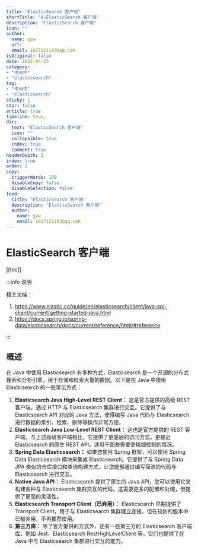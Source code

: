 ```yaml
---
title: "ElasticSearch 客户端"
shortTitle: "X-ElasticSearch 客户端"
description: "ElasticSearch 客户端"
icon: ""
author: 
  name: gzw
  url: 
  email: 1627121193@qq.com
isOriginal: false
date: 2022-04-23
category: 
- "中间件"
- "elasticsearch"
tag:
- "中间件"
- "elasticsearch"
sticky: 1
star: false
article: true
timeline: true,
dir:
  text: "ElasticSearch 客户端"
  icon: ""
  collapsible: true
  index: true
  comment: true
headerDepth: 3
index: true
order: 2
copy:
  triggerWords: 100
  disableCopy: false
  disableSelection: false
feed:
  title: "ElasticSearch 客户端"
  description: "ElasticSearch 客户端"
  author:
    name: gzw
    email: 1627121193@qq.com
---
```






# ElasticSearch 客户端



[[toc]]



:::info 说明

相关文档：

1. https://www.elastic.co/guide/en/elasticsearch/client/java-api-client/current/getting-started-java.html
2. https://docs.spring.io/spring-data/elasticsearch/docs/current/reference/html/#reference

:::



## 概述

在 Java 中使用 Elasticsearch 有多种方式，Elasticsearch 是一个开源的分布式搜索和分析引擎，用于存储和检索大量的数据。以下是在 Java 中使用 Elasticsearch 的一些常见方式：

1. **Elasticsearch Java High-Level REST Client：** 这是官方提供的高级 REST 客户端，通过 HTTP 与 Elasticsearch 集群进行交互。它提供了与 Elasticsearch API 对应的 Java 方法，使得编写 Java 代码与 Elasticsearch 进行数据的索引、检索、删除等操作非常方便。
2. **Elasticsearch Java Low-Level REST Client：** 这也是官方提供的 REST 客户端，与上述高级客户端相比，它提供了更底层的访问方式，更接近 Elasticsearch 的原生 REST API。适用于那些需要更精细控制的情况。
3. **Spring Data Elasticsearch：** 如果您使用 Spring 框架，可以使用 Spring Data Elasticsearch 模块来集成 Elasticsearch。它提供了与 Spring Data JPA 类似的仓库接口和查询构建方式，让您能够通过编写简洁的代码与 Elasticsearch 进行交互。
4. **Native Java API：** Elasticsearch 提供了原生的 Java API，您可以使用它来构建各种与 Elasticsearch 集群交互的代码。这需要更多的配置和处理，但提供了更高的灵活性。
5. **Elasticsearch Transport Client（已弃用）：** Elasticsearch 早期提供了 Transport Client，用于与 Elasticsearch 集群建立连接，但在较新的版本中已被弃用，不再推荐使用。
6. **第三方库：** 除了官方提供的方式外，还有一些第三方的 Elasticsearch 客户端库，例如 Jest、Elasticsearch RestHighLevelClient 等，它们也提供了在 Java 中与 Elasticsearch 集群进行交互的能力。











